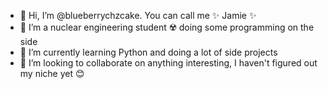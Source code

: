 - 👋 Hi, I’m @blueberrychzcake. You can call me ✨ Jamie ✨
- 👀 I’m a nuclear engineering student ☢️ doing some programming on the side 
- 🌱 I’m currently learning Python and doing a lot of side projects
- 💞️ I’m looking to collaborate on anything interesting, I haven't figured out my niche yet 😊

<!---
blueberrychzcake/blueberrychzcake is a ✨ special ✨ repository because its `README.md` (this file) appears on your GitHub profile.
You can click the Preview link to take a look at your changes.
--->
